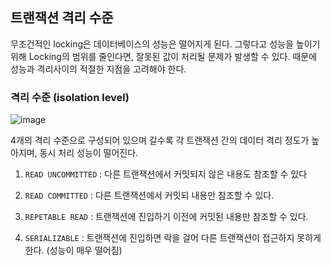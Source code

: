 ## 트랜잭션 격리 수준

무조건적인 locking은 데이터베이스의 성능은 떨어지게 된다. 그렇다고 성능을 높이기 위해 Locking의 범위를 줄인다면, 잘못된 값이 처리될 문제가 발생할 수 있다. 때문에 성능과 격리사이의 적절한 지점을 고려해야 한다.

### 격리 수준 (isolation level)

![image](https://miro.medium.com/max/475/1*hEpucQJzGE6K7D9M_0bEVw.gif)

4개의 격리 수준으로 구성되어 있으며 갈수록 각 트랜잭션 간의 데이터 격리 정도가 높아지며, 동시 처리 성능이 떨어진다.

1. `READ UNCOMMITTED` :
 다른 트랜잭션에서 커밋되지 않은 내용도 참조할 수 있다

2. `READ COMMITTED` : 
  다른 트랜잭션에서 커밋되 내용만 참조할 수 있다.
3. `REPETABLE READ` : 
  트랜잭션에 진입하기 이전에 커밋된 내용만 참조할 수 있다.
4. `SERIALIZABLE` : 
  트랜잭션에 진입하면 락을 걸어 다른 트랜잭션이 접근하지 못하게 한다. (성능이 매우 떨어짐)